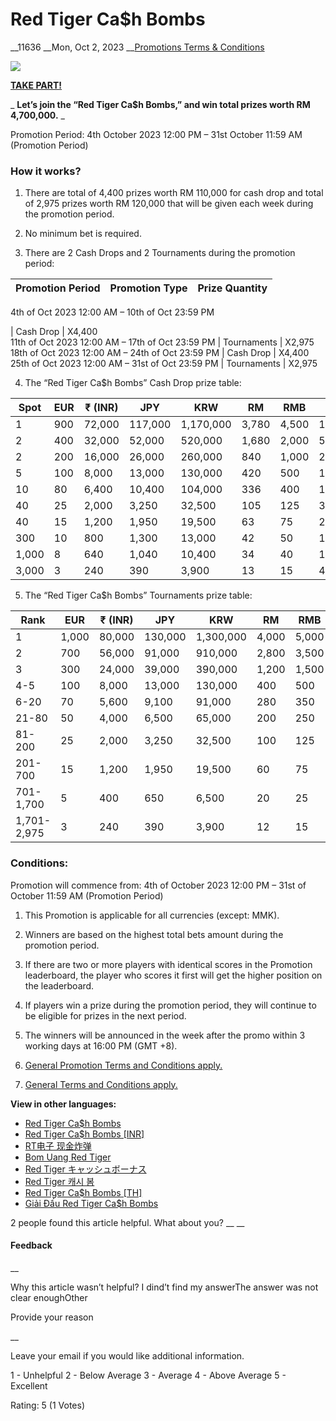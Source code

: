 # Red Tiger Ca$h Bombs

__11636 __Mon, Oct 2, 2023 __[Promotions Terms & Conditions](https://help.sbotop.com/category/rules-regulations/promotions-terms-conditions/35/ "Categories » Rules & Regulations » Promotions Terms & Conditions ")

![](https://help.sbotop.com/assets/RTCB-MY.jpg)

**[TAKE PART!](https://www.sbotop.com/games)**

_ **Let’s join the “Red Tiger Ca$h Bombs,” and win total prizes worth RM 4,700,000.** _

Promotion Period: 4th October 2023 12:00 PM – 31st October 11:59 AM (Promotion Period)

###  How it works? 

  1. There are total of 4,400 prizes worth RM 110,000 for cash drop and total of 2,975 prizes worth RM 120,000 that will be given each week during the promotion period.   
  

  2. No minimum bet is required.   
  

  3. There are 2 Cash Drops and 2 Tournaments during the promotion period:   


Promotion Period | Promotion Type | Prize Quantity  
---|---|---  
  
4th of Oct 2023 12:00 AM – 10th of Oct 23:59 PM

| Cash Drop | X4,400  
11th of Oct 2023 12:00 AM – 17th of Oct 23:59 PM | Tournaments |  X2,975  
18th of Oct 2023 12:00 AM – 24th of Oct 23:59 PM | Cash Drop |  X4,400  
25th of Oct 2023 12:00 AM – 31st of Oct 23:59 PM | Tournaments |  X2,975  
  
  4. The “Red Tiger Ca$h Bombs” Cash Drop prize table:   
  


Spot | EUR | ₹ (INR) | JPY | KRW | RM | RMB | RP | THB | VND  
---|---|---|---|---|---|---|---|---|---  
1 | 900 | 72,000 | 117,000 | 1,170,000 | 3,780 | 4,500 | 12,600,000 | 29,700 | 20,700,000  
2 | 400 | 32,000 | 52,000 | 520,000 | 1,680 | 2,000 | 5,600,000 | 13,200 | 9,200,000  
2 | 200 | 16,000 | 26,000 | 260,000 | 840 | 1,000 | 2,800,000 | 6,600 | 4,600,000  
5 | 100 | 8,000 | 13,000 | 130,000 | 420 | 500 | 1,400,000 | 3,300 | 2,300,000  
10 | 80 | 6,400 | 10,400 | 104,000 | 336 | 400 | 1,120,000 | 2,640 | 1,840,000  
40 | 25 | 2,000 | 3,250 | 32,500 | 105 | 125 | 350,000 | 825 | 575,000  
40 | 15 | 1,200 | 1,950 | 19,500 | 63 | 75 | 210,000 | 495 | 345,000  
300 | 10 | 800 | 1,300 | 13,000 | 42 | 50 | 140,000 | 330 | 230,000  
1,000 | 8 | 640 | 1,040 | 10,400 | 34 | 40 | 112,000 | 264 | 184,000  
3,000 | 3 | 240 | 390 | 3,900 | 13 | 15 | 42,000 | 99 | 69,000  
  
  5. The “Red Tiger Ca$h Bombs” Tournaments prize table:   
  


Rank | EUR | ₹ (INR) | JPY | KRW | RM | RMB | RP | THB | VND  
---|---|---|---|---|---|---|---|---|---  
1 | 1,000 | 80,000 | 130,000 | 1,300,000 | 4,000 | 5,000 | 14,000,000 | 33,000 | 23,000,000  
2 | 700 | 56,000 | 91,000 | 910,000 | 2,800 | 3,500 | 9,800,000 | 23,100 | 16,100,000  
3 | 300 | 24,000 | 39,000 | 390,000 | 1,200 | 1,500 | 4,200,000 | 9,900 | 6,900,000  
4-5 | 100 | 8,000 | 13,000 | 130,000 | 400 | 500 | 1,400,000 | 3,300 | 2,300,000  
6-20 | 70 | 5,600 | 9,100 | 91,000 | 280 | 350 | 980,000 | 2,310 | 1,610,000  
21-80 | 50 | 4,000 | 6,500 | 65,000 | 200 | 250 | 700,000 | 1,650 | 1,150,000  
81-200 | 25 | 2,000 | 3,250 | 32,500 | 100 | 125 | 350,000 | 825 | 575,000  
201-700 | 15 | 1,200 | 1,950 | 19,500 | 60 | 75 | 210,000 | 495 | 345,000  
701-1,700 | 5 | 400 | 650 | 6,500 | 20 | 25 | 70,000 | 165 | 115,000  
1,701-2,975 | 3 | 240 | 390 | 3,900 | 12 | 15 | 42,000 | 99 | 69,000  
  



###  Conditions:

Promotion will commence from: 4th of October 2023 12:00 PM – 31st of October 11:59 AM (Promotion Period)

  1. This Promotion is applicable for all currencies (except: MMK).   
  

  2. Winners are based on the highest total bets amount during the promotion period.   
  

  3. If there are two or more players with identical scores in the Promotion leaderboard, the player who scores it first will get the higher position on the leaderboard.   
  

  4. If players win a prize during the promotion period, they will continue to be eligible for prizes in the next period.   
  

  5. The winners will be announced in the week after the promo within 3 working days at 16:00 PM (GMT +8).   
  

  6. [ General Promotion Terms and Conditions apply. ](https://help.sbotop.com/article/general-promotion-terms-conditions-265.html)   
  

  7. [ General Terms and Conditions apply. ](https://help.sbotop.com/article/general-promotion-terms-conditions-265.html)



**View in other languages:**

  * [ Red Tiger Ca$h Bombs ](https://help.sbotop.com/article/35/11636.html)
  * [ Red Tiger Ca$h Bombs [INR] ](https://help.sbotop.com/article/35/11637.html)
  * [ RT电子 现金炸弹 ](https://help.sbotop.com/article/1626/11638.html)
  * [ Bom Uang Red Tiger ](https://help.sbotop.com/article/1000/11639.html)
  * [ Red Tiger キャッシュボーナス ](https://help.sbotop.com/article/1644/11640.html)
  * [ Red Tiger 캐시 봄 ](http://help.sbotop.com/article/1442/11641.html)
  * [ Red Tiger Ca$h Bombs [TH] ](https://help.sbotop.com/article/1262/11642.html)
  * [ Giải Đấu Red Tiger Ca$h Bombs ](http://help.sbotop.com/article/1421/11643.html)



2 people found this article helpful. What about you?  __ __

#### Feedback

__

Why this article wasn’t helpful? I dind’t find my answerThe answer was not clear enoughOther

Provide your reason

__

Leave your email if you would like additional information.

1 - Unhelpful 2 - Below Average 3 - Average 4 - Above Average 5 - Excellent

Rating: 5 (1 Votes)
